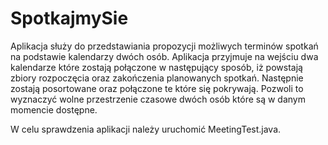 # SpotkajmySie
Aplikacja służy do przedstawiania propozycji możliwych terminów spotkań na podstawie kalendarzy dwóch osób. Aplikacja przyjmuje na wejściu dwa kalendarze które zostają połączone w następujący sposób, iż powstają zbiory rozpoczęcia oraz zakończenia planowanych spotkań. Następnie zostają posortowane oraz połączone te które się pokrywają. Pozwoli to wyznaczyć wolne przestrzenie czasowe dwóch osób które są w danym momencie dostępne. 

W celu sprawdzenia aplikacji należy uruchomić MeetingTest.java.
